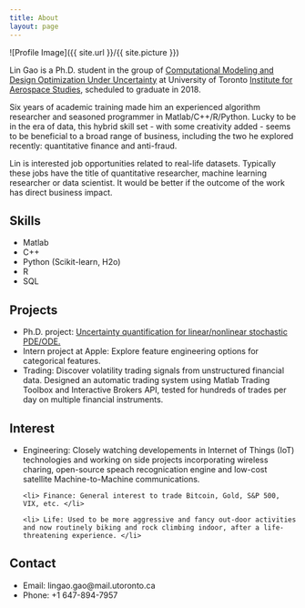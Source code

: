 ```yaml
---
title: About
layout: page
---
```

![Profile Image]({{ site.url }}/{{ site.picture }})

<p>Lin Gao is a Ph.D. student in the group of <a href="http://arrow.utias.utoronto.ca/~pbn/">Computational Modeling and Design Optimization Under Uncertainty</a> at University of Toronto <a href="http://www.utias.utoronto.ca/">Institute for Aerospace Studies</a>, scheduled to graduate in 2018.</p>

<p>Six years of academic training made him an experienced algorithm researcher and seasoned programmer in Matlab/C++/R/Python. Lucky to be in the era of data, this hybrid skill set - with some creativity added - seems to be beneficial to a broad range of business, including the two he explored recently: quantitative finance and anti-fraud.</p>

<p>Lin is interested job opportunities related to real-life datasets. Typically these jobs have the title of quantitative researcher, machine learning researcher or data scientist. It would be better if the outcome of the work has direct business impact.</p>

<h2>Skills</h2>

<ul class="skill-list">
        <li>Matlab</li>
        <li>C++</li>
        <li>Python (Scikit-learn, H2o)</li>
        <li>R</li>
        <li>SQL</li>
</ul>

<h2>Projects</h2>

<ul>
	<li> Ph.D. project: <a href="https://lingao.ca/phd/">Uncertainty quantification for linear/nonlinear stochastic PDE/ODE.</a></li>
        <li> Intern project at Apple: Explore feature engineering options for categorical features.</li>
        <li> Trading: Discover volatility trading signals from unstructured financial data. Designed an automatic trading system using Matlab Trading Toolbox and Interactive Brokers API, tested for hundreds of trades per day on multiple financial instruments. </li>
</ul>


<h2>Interest</h2>
<ul>
	<li> Engineering: Closely watching developements in Internet of Things (IoT) technologies and working on side projects incorporating wireless charing, open-source speach recognication engine and low-cost satellite Machine-to-Machine communications. </li> 

	<li> Finance: General interest to trade Bitcoin, Gold, S&P 500, VIX, etc. </li>

	<li> Life: Used to be more aggressive and fancy out-door activities and now routinely biking and rock climbing indoor, after a life-threatening experience. </li>

</ul>

<h2>Contact</h2>

<ul>
        <li>Email: lingao.gao@mail.utoronto.ca </li>
	<li>Phone: +1 647-894-7957</li>
</ul>
